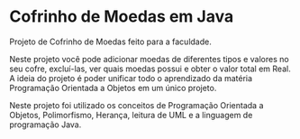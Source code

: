 # Cofrinho de Moedas em Java
Projeto de Cofrinho de Moedas feito para a faculdade.

Neste projeto você pode adicionar moedas de diferentes tipos e valores no seu cofre, excluí-las, ver quais moedas possui e obter o valor total em Real.
A ideia do projeto é poder unificar todo o aprendizado da matéria Programação Orientada a Objetos em um único projeto.

Neste projeto foi utilizado os conceitos de Programação Orientada a Objetos, Polimorfismo, Herança, leitura de UML e a linguagem de programação Java.
